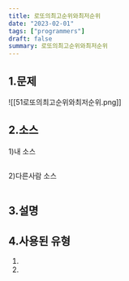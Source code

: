 ```yaml
---
title: 로또의최고순위와최저순위
date: "2023-02-01"
tags: ["programmers"]
draft: false
summary: 로또의최고순위와최저순위
---
```


## 1.문제

![[51로또의최고순위와최저순위.png]]

## 2.소스

1)내 소스

```python

```

2)다른사람 소스

```python

```

## 3.설명

>

## 4.사용된 유형

1.
2.
